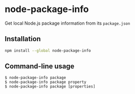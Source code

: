 # node-package-info
Get local Node.js package information from its `package.json`

## Installation

```bash
npm install --global node-package-info
```

## Command-line usage

```
$ node-package-info package
$ node-package-info package property
$ node-package-info package [properties]
```
